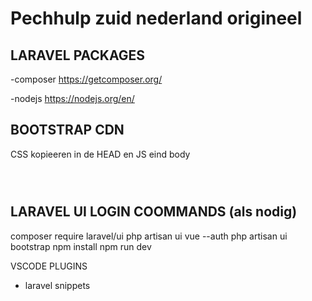 <h1> Pechhulp zuid nederland origineel </h1>

<h2> LARAVEL PACKAGES </h2>

-composer
https://getcomposer.org/

-nodejs
https://nodejs.org/en/

<h2> BOOTSTRAP CDN </h2>

<p>CSS kopieeren in de HEAD en JS eind body</p>
<code><link href="https://cdn.jsdelivr.net/npm/bootstrap@5.2.0-beta1/dist/css/bootstrap.min.css" rel="stylesheet" integrity="sha384-0evHe/X+R7YkIZDRvuzKMRqM+OrBnVFBL6DOitfPri4tjfHxaWutUpFmBp4vmVor" crossorigin="anonymous">

<script src="https://cdn.jsdelivr.net/npm/bootstrap@5.2.0-beta1/dist/js/bootstrap.bundle.min.js" integrity="sha384-pprn3073KE6tl6bjs2QrFaJGz5/SUsLqktiwsUTF55Jfv3qYSDhgCecCxMW52nD2" crossorigin="anonymous"></script></code>


<h2> LARAVEL UI LOGIN COOMMANDS (als nodig)</h2>

composer require laravel/ui
php artisan ui vue --auth
php artisan ui bootstrap
npm install
npm run dev

VSCODE PLUGINS
 - laravel snippets
